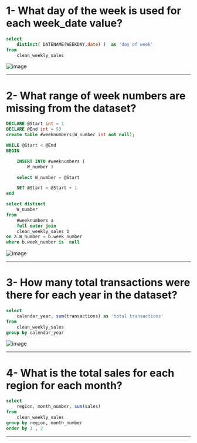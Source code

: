 # 1- What day of the week is used for each week_date value?
```sql
select
	distinct( DATENAME(WEEKDAY,date) )  as 'day of week' 
from 
	clean_weekly_sales
```
![image](https://github.com/mostafa-khairy/8-Week-SQL-Challenge-/assets/87584678/76ec38d3-1009-4ca1-a0e3-84cb478d27fa)

-----------------------------------------------------------------------------------------------------------------------------------------------

# 2- What range of week numbers are missing from the dataset?
```sql
DECLARE @Start int = 1
DECLARE @End int = 53
create table #weeknumbers(W_number int not null);

WHILE @Start < @End
BEGIN

	INSERT INTO #weeknumbers (
		W_number )

	select W_number = @Start

	SET @Start = @Start + 1
end 

select distinct 
	W_number 
from 
	#weeknumbers a
	full outer join 
	clean_weekly_sales b
on a.W_number = b.week_number
where b.week_number is  null 
```

![image](https://github.com/mostafa-khairy/8-Week-SQL-Challenge-/assets/87584678/62d813b5-6192-475e-ad49-27a200f0b4aa)

-----------------------------------------------------------------------------------------------------------------------------------------------
# 3- How many total transactions were there for each year in the dataset?
```sql
select 
	calendar_year, sum(transactions) as 'total transactions'
from 
	clean_weekly_sales
group by calendar_year
```

![image](https://github.com/mostafa-khairy/8-Week-SQL-Challenge-/assets/87584678/f6f0c5cf-fb99-48a5-8509-c7ca605ee1c2)

-----------------------------------------------------------------------------------------------------------------------------------------------

# 4- What is the total sales for each region for each month?
```sql
select 
	region, month_number, sum(sales)
from 
	clean_weekly_sales
group by region, month_number
order by 1 , 2
```
-----------------------------------------------------------------------------------------------------------------------------------------------















